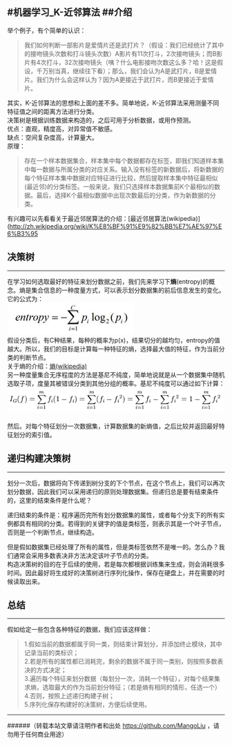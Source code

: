 #机器学习_K-近邻算法
##介绍
--------------------------------
举个例子，有个简单的认识：<br>
>我们如何判断一部影片是爱情片还是武打片？（假设：我们已经统计了其中的接吻镜头次数和打斗镜头次数）A影片有11次打斗，2次接吻镜头；而B影片有4次打斗，32次接吻镜头（咦？什么电影接吻次数这么多？哈！这是假设，千万别当真，继续往下看）；那么，我们会认为A是武打片，B是爱情片。我们为什么会这样认为？因为A更接近于武打片，而B更接近于爱情片。<br>

其实，K-近邻算法的思想和上面的差不多。简单地说，K-近邻算法采用测量不同特征值之间的距离方法进行分类。<br>
决策树是根据训练数据来构造的，之后可用于分析数据，或用作预测。<br>
优点：直观，精度高，对异常值不敏感。<br>
缺点：空间复杂度高，计算量大。<br>
原理：<br>
> 存在一个样本数据集合，样本集中每个数据都存在标签，即我们知道样本集中每一数据与所属分类的对应关系。输入没有标签的新数据后，将新数据的每个特征样本集中数据对应特征进行比较，然后提取样本集中特征最相似(最近邻)的分类标签。一般来说，我们只选择样本数据集前K个最相似的数据。最后，选择K个最相似数据中出现次数最后的分类，作为新数据的分类。<br>

有兴趣可以先看看关于最近邻居算法的介绍：[最近邻居算法(wikipedia)](http://zh.wikipedia.org/wiki/K%E8%BF%91%E9%82%BB%E7%AE%97%E6%B3%95

## 决策树
--------------------------------
在学习如何选取最好的特征来划分数据之前，我们先来学习下<strong>熵</strong>(entropy)的概念。熵是集合信息的一种度量方式，可以表示划分数据集的前后信息发生的变化。它的公式为：<br>
![熵](/images/jiqixuexi/jueceshu_shang.png)
<br>
假设分类后，有C种结果，每种的概率为p(x)，结果切分的越均匀，entropy的值越大。所以，我们的目标是计算每一种特征的熵，选择最大值的特征，作为当前分类的判断节点。<br>
关于熵的介绍：[熵(wikipedia)](http://zh.wikipedia.org/wiki/%E4%BF%A1%E6%81%AF%E7%86%B5)
<br>
另一种度量集合无序程度的方法是基尼不纯度，简单地说就是从一个数据集中随机选取子项，度量其被错误分类到其他分组的概率。基尼不纯度可以通过如下计算：<br>
![基尼不纯度](/images/jiqixuexi/jueceshu_jini.PNG)<br>
<br>
然后。对每个特征划分一次数据集，计算数据集的新熵值，之后比较并返回最好特征划分的索引值。<br>

## 递归构建决策树
--------------------------------
划分一次后，数据将向下传递到树分支的下个节点，在这个节点上，我们可以再次划分数据，因此我们可以采用递归的原则处理数据集。但递归总是要有结束条件的，这里的结束条件是什么呢？<br>

递归结束的条件是：程序遍历完所有划分数据集的属性，或者每个分支下的所有实例都具有相同的分类。若得到的关键字的值是类标签，则表示其是一个叶子节点，否则是一个判断节点，继续构造。<br>

但是假如数据集已经处理了所有的属性，但是类标签依然不是唯一的。怎么办？我们通常会采用多数表决非方法决定该叶子节点的分类。<br>
构造决策树的目的在于后续的使用，若是每次都根据训练集来生成，则会消耗很多时间。因此最好将生成好的决策树进行序列化操作，保存在硬盘上，并在需要的时候读取出来。<br>

## 总结
--------------------------------
假如给定一些包含各种特征的数据，我们应该这样做：<br>

>1.假如当前的数据都属于同一类，则结束计算划分，并添加终止模块，其中记录当前的类标识；<br>
 2.若是所有的属性都已消耗完，剩余的数据不属于同一类别，则按照多数表决的方式决定；<br>
 3.遍历每个特征来划分数据（每划分一次，消耗一个特征），对每个结果集求熵，选取最大的作为当前划分特征；（若是熵有相同的情形，任选一个）<br>
 4.否则，按照上述递归构建子树；<br>
 5.序列化保存构建好的决策树，方便后续使用。


--------------------------------
######（转载本站文章请注明作者和出处 https://github.com/MangoLiu ，请勿用于任何商业用途）
